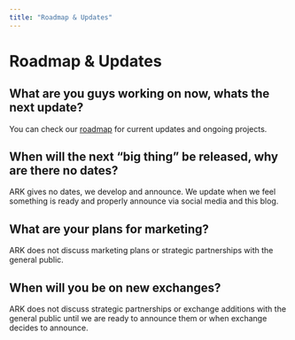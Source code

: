 ```yaml
---
title: "Roadmap & Updates"
---
```


# Roadmap & Updates

## What are you guys working on now, whats the next update?

You can check our [roadmap](https://ark.io/roadmap/) for current updates and ongoing projects.

## When will the next “big thing” be released, why are there no dates?

ARK gives no dates, we develop and announce. We update when we feel something is ready and properly announce via social media and this blog.

## What are your plans for marketing?

ARK does not discuss marketing plans or strategic partnerships with the general public.

## When will you be on new exchanges?

ARK does not discuss strategic partnerships or exchange additions with the general public until we are ready to announce them or when exchange decides to announce.
